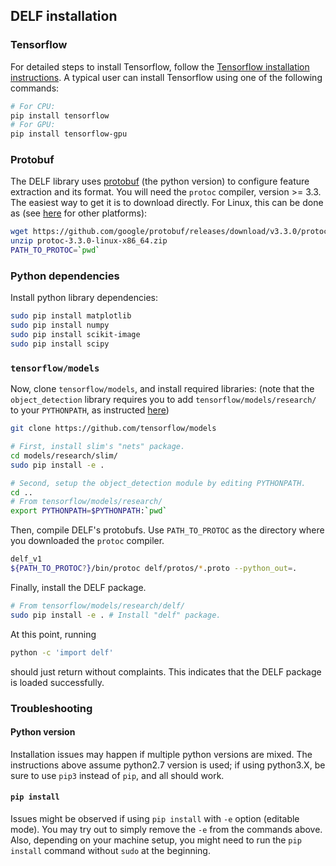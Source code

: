 ## DELF installation

### Tensorflow

For detailed steps to install Tensorflow, follow the [Tensorflow installation
instructions](https://www.tensorflow.org/install/). A typical user can install
Tensorflow using one of the following commands:

```bash
# For CPU:
pip install tensorflow
# For GPU:
pip install tensorflow-gpu
```

### Protobuf

The DELF library uses [protobuf](https://github.com/google/protobuf) (the python
version) to configure feature extraction and its format. You will need the
`protoc` compiler, version >= 3.3. The easiest way to get it is to download
directly. For Linux, this can be done as (see
[here](https://github.com/google/protobuf/releases) for other platforms):

```bash
wget https://github.com/google/protobuf/releases/download/v3.3.0/protoc-3.3.0-linux-x86_64.zip
unzip protoc-3.3.0-linux-x86_64.zip
PATH_TO_PROTOC=`pwd`
```

### Python dependencies

Install python library dependencies:

```bash
sudo pip install matplotlib
sudo pip install numpy
sudo pip install scikit-image
sudo pip install scipy
```

### `tensorflow/models`

Now, clone `tensorflow/models`, and install required libraries: (note that the
`object_detection` library requires you to add `tensorflow/models/research/` to
your `PYTHONPATH`, as instructed
[here](https://github.com/tensorflow/models/blob/master/research/object_detection/g3doc/installation.md))

```bash
git clone https://github.com/tensorflow/models

# First, install slim's "nets" package.
cd models/research/slim/
sudo pip install -e .

# Second, setup the object_detection module by editing PYTHONPATH.
cd ..
# From tensorflow/models/research/
export PYTHONPATH=$PYTHONPATH:`pwd`
```

Then, compile DELF's protobufs. Use `PATH_TO_PROTOC` as the directory where you
downloaded the `protoc` compiler.

```bash
delf_v1
${PATH_TO_PROTOC?}/bin/protoc delf/protos/*.proto --python_out=.
```

Finally, install the DELF package.

```bash
# From tensorflow/models/research/delf/
sudo pip install -e . # Install "delf" package.
```

At this point, running

```bash
python -c 'import delf'
```

should just return without complaints. This indicates that the DELF package is
loaded successfully.

### Troubleshooting

#### Python version

Installation issues may happen if multiple python versions are mixed. The
instructions above assume python2.7 version is used; if using python3.X, be sure
to use `pip3` instead of `pip`, and all should work.

#### `pip install`

Issues might be observed if using `pip install` with `-e` option (editable
mode). You may try out to simply remove the `-e` from the commands above. Also,
depending on your machine setup, you might need to run the `pip install` command
without `sudo` at the beginning.
